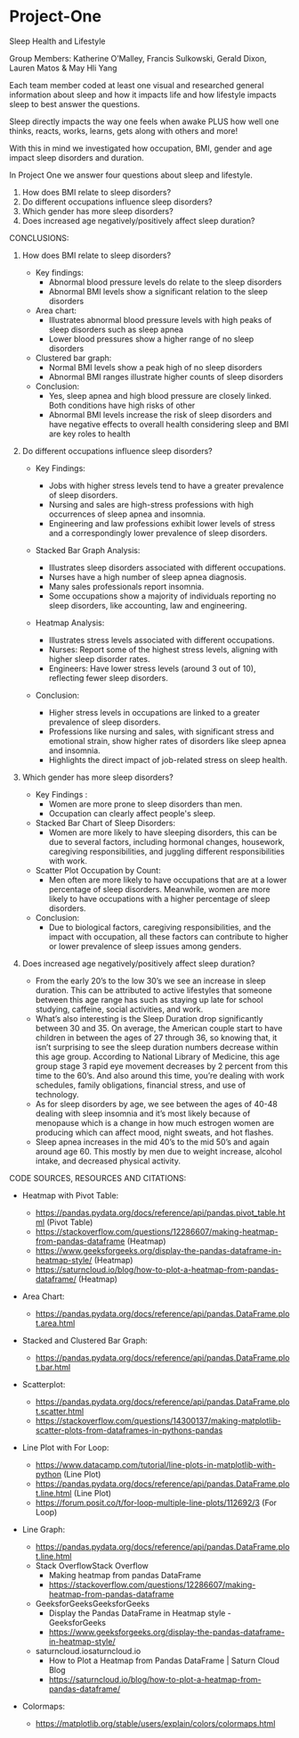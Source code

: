 # Project-One
Sleep Health and Lifestyle 

Group Members: Katherine O’Malley, Francis Sulkowski, Gerald Dixon, Lauren Matos & May Hli Yang 

Each team member coded at least one visual and researched general information about sleep and how it impacts life and how lifestyle impacts sleep to best answer the questions.

Sleep directly impacts the way one feels when awake PLUS how well one thinks, reacts, works, learns, gets along with others and more! 

With this in mind we investigated how occupation, BMI, gender and age impact sleep disorders and duration.

In Project One we answer four questions about sleep and lifestyle. 

 1. How does BMI relate to sleep disorders?
 2. Do different occupations influence sleep disorders?
 3. Which gender has more sleep disorders?
 4. Does increased age negatively/positively affect sleep duration?

 
CONCLUSIONS:

1. How does BMI relate to sleep disorders? 

    - Key findings:
        - Abnormal blood pressure levels do relate to the sleep disorders
        - Abnormal BMI levels show a significant relation to the sleep disorders
    - Area chart:
        - Illustrates abnormal blood pressure levels with high peaks of sleep disorders such as sleep apnea
        - Lower blood pressures show a higher range of no sleep disorders
    - Clustered bar graph:
        - Normal BMI levels show a peak high of no sleep disorders
        - Abnormal BMI ranges illustrate higher counts of sleep disorders
    - Conclusion:
        - Yes, sleep apnea and high blood pressure are closely linked. Both conditions have high risks of other
        - Abnormal BMI levels increase the risk of sleep disorders and have negative effects to overall health considering sleep and BMI are key roles to health

2. Do different occupations influence sleep disorders?

    - Key Findings:
        - Jobs with higher stress levels tend to have a greater prevalence of sleep disorders.
        - Nursing and sales are high-stress professions with high occurrences of sleep apnea and insomnia.
        - Engineering and law professions exhibit lower levels of stress and a correspondingly lower prevalence of sleep disorders.
    - Stacked Bar Graph Analysis:
        - Illustrates sleep disorders associated with different occupations.
        - Nurses have a high number of sleep apnea diagnosis.
        - Many sales professionals report insomnia.
        - Some occupations show a majority of individuals reporting no sleep disorders, like accounting, law and engineering.
    - Heatmap Analysis:
        - Illustrates stress levels associated with different occupations.
        - Nurses: Report some of the highest stress levels, aligning with higher sleep disorder rates.
        - Engineers: Have lower stress levels (around 3 out of 10), reflecting fewer sleep disorders.

    - Conclusion:
        - Higher stress levels in occupations are linked to a greater prevalence of sleep disorders.
        - Professions like nursing and sales, with significant stress and emotional strain, show higher rates of disorders like sleep apnea and insomnia.
        - Highlights the direct impact of job-related stress on sleep health.

 3. Which gender has more sleep disorders?

    - Key Findings : 	
        - Women are more prone to sleep disorders than men. 
        - Occupation can clearly affect people's sleep. 
    - Stacked Bar Chart of Sleep Disorders:
        - Women are more likely to have sleeping disorders, this can be due to several factors, including hormonal changes, housework, caregiving responsibilities, and juggling different responsibilities with work.
    - Scatter Plot Occupation by Count:
        - Men often are more likely to have occupations that are at a lower percentage of sleep disorders. Meanwhile, women are more likely to have occupations with a higher percentage of sleep disorders.
    - Conclusion: 
        - Due to biological factors, caregiving responsibilities, and the impact with occupation, all these factors can contribute to higher or lower prevalence of sleep issues among genders. 

4. Does increased age negatively/positively affect sleep duration?

    - From the early 20’s to the low 30’s we see an increase in sleep duration. This can be attributed to active lifestyles that someone between this age range has such as staying up late for school studying, caffeine, social activities, and work. 
    - What’s also interesting is the Sleep Duration drop significantly between 30 and 35. On average, the American couple start to have children in between the ages of 27 through 36, so knowing that, it isn’t surprising to see the sleep duration numbers decrease within this age group. According to National Library of Medicine, this age group stage 3 rapid eye movement decreases by 2 percent from this time to the 60’s. And also around this time, you’re dealing with work schedules, family obligations, financial stress, and use of technology. 
    - As for sleep disorders by age, we see between the ages of 40-48 dealing with sleep insomnia and it’s most likely because of menopause which is a change in how much estrogen women are producing which can affect mood, night sweats, and hot flashes.
    - Sleep apnea increases in the mid 40’s to the mid 50’s and again around age 60. This mostly by men due to weight increase, alcohol intake, and decreased physical activity.

CODE SOURCES, RESOURCES AND CITATIONS:

- Heatmap with Pivot Table:
    - https://pandas.pydata.org/docs/reference/api/pandas.pivot_table.html (Pivot Table)
    - https://stackoverflow.com/questions/12286607/making-heatmap-from-pandas-dataframe (Heatmap)
    - https://www.geeksforgeeks.org/display-the-pandas-dataframe-in-heatmap-style/ (Heatmap)
    - https://saturncloud.io/blog/how-to-plot-a-heatmap-from-pandas-dataframe/ (Heatmap)

- Area Chart:
    - https://pandas.pydata.org/docs/reference/api/pandas.DataFrame.plot.area.html

- Stacked and Clustered Bar Graph:
    - https://pandas.pydata.org/docs/reference/api/pandas.DataFrame.plot.bar.html

- Scatterplot:
    - https://pandas.pydata.org/docs/reference/api/pandas.DataFrame.plot.scatter.html
    - https://stackoverflow.com/questions/14300137/making-matplotlib-scatter-plots-from-dataframes-in-pythons-pandas

- Line Plot with For Loop:
    - https://www.datacamp.com/tutorial/line-plots-in-matplotlib-with-python (Line Plot)
    - https://pandas.pydata.org/docs/reference/api/pandas.DataFrame.plot.line.html (Line Plot)
    - https://forum.posit.co/t/for-loop-multiple-line-plots/112692/3 (For Loop)

- Line Graph:
    - https://pandas.pydata.org/docs/reference/api/pandas.DataFrame.plot.line.html
    - Stack OverflowStack Overflow
        - Making heatmap from pandas DataFrame 
        - https://stackoverflow.com/questions/12286607/making-heatmap-from-pandas-dataframe 
    - GeeksforGeeksGeeksforGeeks
        - Display the Pandas DataFrame in Heatmap style - GeeksforGeeks
        - https://www.geeksforgeeks.org/display-the-pandas-dataframe-in-heatmap-style/ 
    - saturncloud.iosaturncloud.io
        - How to Plot a Heatmap from Pandas DataFrame | Saturn Cloud Blog
        - https://saturncloud.io/blog/how-to-plot-a-heatmap-from-pandas-dataframe/

 - Colormaps:
    - https://matplotlib.org/stable/users/explain/colors/colormaps.html